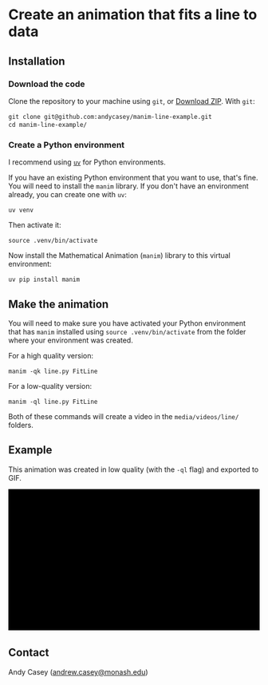 # Create an animation that fits a line to data

## Installation

### Download the code 

Clone the repository to your machine using `git`, or [Download ZIP](https://github.com/andycasey/manim-line-example/archive/refs/heads/main.zip). With `git`:
```
git clone git@github.com:andycasey/manim-line-example.git
cd manim-line-example/
```

### Create a Python environment

I recommend using [`uv`](https://docs.astral.sh/uv/) for Python environments.

If you have an existing Python environment that you want to use, that's fine.
You will need to install the `manim` library. If you don't have an environment already, you can create one with `uv`:

```
uv venv
```

Then activate it:

```
source .venv/bin/activate
```

Now install the Mathematical Animation (`manim`) library to this virtual environment:

``` 
uv pip install manim
```

## Make the animation

You will need to make sure you have activated your Python environment that has `manim` installed using `source .venv/bin/activate` from the folder where your environment was created.

For a high quality version:

```
manim -qk line.py FitLine
```

For a low-quality version:

```
manim -ql line.py FitLine
```

Both of these commands will create a video in the `media/videos/line/` folders.

## Example

This animation was created in low quality (with the `-ql` flag) and exported to GIF.

![example](example/FitLine_ManimCE_v0.19.0.gif)

## Contact

Andy Casey (andrew.casey@monash.edu)
